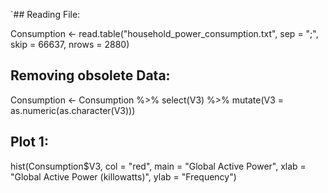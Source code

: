 `## Reading File:

Consumption <- read.table("household_power_consumption.txt", sep = ";", skip = 66637, nrows = 2880)


## Removing obsolete Data:

Consumption <- Consumption %>% select(V3) %>% mutate(V3 = as.numeric(as.character(V3)))


## Plot 1:

hist(Consumption$V3, col = "red", main = "Global Active Power",
   xlab = "Global Active Power (killowatts)", ylab = "Frequency") 
